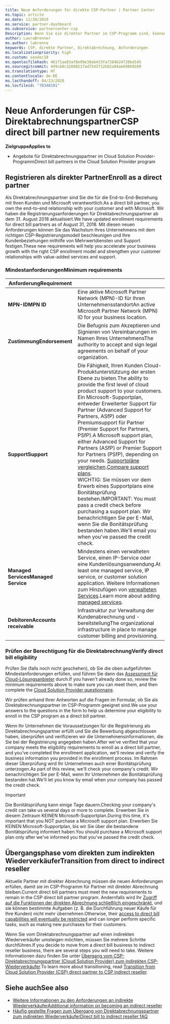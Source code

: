 ```yaml
---
title: Neue Anforderungen für direkte CSP-Partner | Partner Center
ms.topic: article
ms.date: 11/20/2019
ms.service: partner-dashboard
ms.subservice: partnercenter-csp
Description: Wenn Sie ein direkter Partner im CSP-Programm sind, können Sie sich über aktualisierte Support- und Dienstanforderungen sowie deren Erfüllung informieren.
author: LauraBrenner
ms.author: labrenne
keywords: CSP, direkte Partner, Direktabrechnung, Anforderungen
ms.localizationpriority: high
ms.custom: seodec18
ms.openlocfilehash: 461f1ae83af8e99e38ab433fa7204624720bd145
ms.sourcegitcommit: 449cb8c32880217ad7543712b02a84ae69869289
ms.translationtype: HT
ms.contentlocale: de-DE
ms.lasthandoff: 04/23/2020
ms.locfileid: "78340101"
---
```

# <a name="csp-direct-bill-partner-new-requirements"></a><span data-ttu-id="8e3d6-104">Neue Anforderungen für CSP-Direktabrechnungspartner</span><span class="sxs-lookup"><span data-stu-id="8e3d6-104">CSP direct bill partner new requirements</span></span>

<span data-ttu-id="8e3d6-105">**Zielgruppe**</span><span class="sxs-lookup"><span data-stu-id="8e3d6-105">**Applies to**</span></span>

- <span data-ttu-id="8e3d6-106">Angebote für Direktabrechnungspartner im Cloud Solution Provider-Programm</span><span class="sxs-lookup"><span data-stu-id="8e3d6-106">Direct bill partners in the Cloud Solution Provider program</span></span>

## <a name="enroll-as-a-direct-partner"></a><span data-ttu-id="8e3d6-107">Registrieren als direkter Partner</span><span class="sxs-lookup"><span data-stu-id="8e3d6-107">Enroll as a direct partner</span></span>

<span data-ttu-id="8e3d6-108">Als Direktabrechnungspartner sind Sie die für die End-to-End-Beziehung mit Ihren Kunden und Microsoft verantwortlich.</span><span class="sxs-lookup"><span data-stu-id="8e3d6-108">As a direct bill partner, you own the end-to-end relationship with your customer and with Microsoft.</span></span> <span data-ttu-id="8e3d6-109">Wir haben die Registrierungsanforderungen für Direktabrechnungspartner ab dem 31. August 2018 aktualisiert.</span><span class="sxs-lookup"><span data-stu-id="8e3d6-109">We have updated enrollment requirements for direct bill partners as of August 31, 2018.</span></span> <span data-ttu-id="8e3d6-110">Mit diesen neuen Anforderungen können Sie das Wachstum Ihres Unternehmens mit dem richtigen CSP-Registrierungsmodell beschleunigen und Ihre Kundenbeziehungen mithilfe von Mehrwertdiensten und Support festigen.</span><span class="sxs-lookup"><span data-stu-id="8e3d6-110">These new requirements will help you accelerate your business growth with the right CSP enrollment model and strengthen your customer relationships with value-added services and support.</span></span>

### <a name="minimum-requirements"></a><span data-ttu-id="8e3d6-111">Mindestanforderungen</span><span class="sxs-lookup"><span data-stu-id="8e3d6-111">Minimum requirements</span></span>

|<span data-ttu-id="8e3d6-112">**Anforderung**</span><span class="sxs-lookup"><span data-stu-id="8e3d6-112">**Requirement**</span></span>|                             |
|--------------------------------|--------------------------------------------------------------|
|<span data-ttu-id="8e3d6-113">**MPN-ID**</span><span class="sxs-lookup"><span data-stu-id="8e3d6-113">**MPN ID**</span></span>   |<span data-ttu-id="8e3d6-114">Eine aktive Microsoft Partner Network (MPN)-ID für Ihren Unternehmensstandort</span><span class="sxs-lookup"><span data-stu-id="8e3d6-114">An active Microsoft Partner Network (MPN) ID for your business location.</span></span>    |
|<span data-ttu-id="8e3d6-115">**Zustimmung**</span><span class="sxs-lookup"><span data-stu-id="8e3d6-115">**Endorsement**</span></span>   |<span data-ttu-id="8e3d6-116">Die Befugnis zum Akzeptieren und Signieren von Vereinbarungen im Namen Ihres Unternehmens</span><span class="sxs-lookup"><span data-stu-id="8e3d6-116">The authority to accept and sign legal agreements on behalf of your organization.</span></span>|
|<span data-ttu-id="8e3d6-117">**Support**</span><span class="sxs-lookup"><span data-stu-id="8e3d6-117">**Support**</span></span>   |<span data-ttu-id="8e3d6-118">Die Fähigkeit, Ihren Kunden Cloud-Produktunterstützung der ersten Ebene zu bieten.</span><span class="sxs-lookup"><span data-stu-id="8e3d6-118">The ability to provide the first level of cloud product support to your customers.</span></span> <br><span data-ttu-id="8e3d6-119">Ein Microsoft-Supportplan, entweder Erweiterter Support für Partner (Advanced Support for Partners, ASfP) oder Premiumsupport für Partner (Premier Support for Partners, PSfP).</span><span class="sxs-lookup"><span data-stu-id="8e3d6-119">A Microsoft support plan, either Advanced Support for Partners (ASfP) or Premier Support for Partners (PSfP), depending on your needs.</span></span> <span data-ttu-id="8e3d6-120">[Supportpläne vergleichen](https://partner.microsoft.com/support/partnersupport).</span><span class="sxs-lookup"><span data-stu-id="8e3d6-120">[Compare support plans](https://partner.microsoft.com/support/partnersupport).</span></span><br> <span data-ttu-id="8e3d6-121">WICHTIG: Sie müssen vor dem Erwerb eines Supportplans eine Bonitätsprüfung bestehen.</span><span class="sxs-lookup"><span data-stu-id="8e3d6-121">IMPORTANT: You must pass a credit check before purchasing a support plan.</span></span> <span data-ttu-id="8e3d6-122">Wir benachrichtigen Sie per E-Mail, wenn Sie die Bonitätsprüfung bestanden haben.</span><span class="sxs-lookup"><span data-stu-id="8e3d6-122">We'll email you when you've passed the credit check.</span></span> |
|<span data-ttu-id="8e3d6-123">**Managed Services**</span><span class="sxs-lookup"><span data-stu-id="8e3d6-123">**Managed Service**</span></span>   |<span data-ttu-id="8e3d6-124">Mindestens einen verwalteten Service, einen IP-Service oder eine Kundenlösungsanwendung.</span><span class="sxs-lookup"><span data-stu-id="8e3d6-124">At least one managed service, IP service, or customer solution application.</span></span> <span data-ttu-id="8e3d6-125">Weitere Informationen zum Hinzufügen von [verwalteten Services](https://partner.microsoft.com/business-opportunities/managed-services-provider).</span><span class="sxs-lookup"><span data-stu-id="8e3d6-125">Learn more about adding [managed services](https://partner.microsoft.com/business-opportunities/managed-services-provider).</span></span>|
|<span data-ttu-id="8e3d6-126">**Debitoren**</span><span class="sxs-lookup"><span data-stu-id="8e3d6-126">**Accounts receivable**</span></span> |<span data-ttu-id="8e3d6-127">Infrastruktur zur Verwaltung der Kundenabrechnung und -bereitstellung</span><span class="sxs-lookup"><span data-stu-id="8e3d6-127">The organizational infrastructure in place to manage customer billing and provisioning.</span></span>

### <a name="verify-direct-bill-eligibility"></a><span data-ttu-id="8e3d6-128">Prüfen der Berechtigung für die Direktabrechnung</span><span class="sxs-lookup"><span data-stu-id="8e3d6-128">Verify direct bill eligibility</span></span>

<span data-ttu-id="8e3d6-129">Prüfen Sie (falls noch nicht geschehen), ob Sie die oben aufgeführten Mindestanforderungen erfüllen, und führen Sie dann das [Assessment für Cloud-Lösungsanbieter](https://partner.microsoft.com/cloud-solution-provider/assessment) durch.</span><span class="sxs-lookup"><span data-stu-id="8e3d6-129">If you haven't already done so, review the minimum requirements above to make sure you can meet them, and then complete the [Cloud Solution Provider questionnaire](https://partner.microsoft.com/cloud-solution-provider/assessment).</span></span>

<span data-ttu-id="8e3d6-130">Wir prüfen anhand Ihrer Antworten auf die Fragen im Formular, ob Sie als Direktabrechnungspartner im CSP-Programm geeignet sind.</span><span class="sxs-lookup"><span data-stu-id="8e3d6-130">We use your answers to the questions in the form to help us determine your eligibility to enroll in the CSP program as a direct bill partner.</span></span>

<span data-ttu-id="8e3d6-131">Wenn Ihr Unternehmen die Voraussetzungen für die Registrierung als Direktabrechnungspartner erfüllt und Sie die Bewerbung abgeschlossen haben, überprüfen und verifizieren wir die Unternehmensinformationen, die Sie bei der Registrierung angegeben haben.</span><span class="sxs-lookup"><span data-stu-id="8e3d6-131">After we've verified that your company meets the eligibility requirements to enroll as a direct bill partner, and you've completed the enrollment application, we'll review and verify the business information you provided in the enrollment process.</span></span> <span data-ttu-id="8e3d6-132">Im Rahmen dieser Überprüfung wird Ihr Unternehmen auch einer Bonitätsprüfung unterzogen.</span><span class="sxs-lookup"><span data-stu-id="8e3d6-132">As part of this review, we'll check your company's credit.</span></span> <span data-ttu-id="8e3d6-133">Wir benachrichtigen Sie per E-Mail, wenn Ihr Unternehmen die Bonitätsprüfung bestanden hat.</span><span class="sxs-lookup"><span data-stu-id="8e3d6-133">We'll let you know by email when your company has passed the credit check.</span></span>

>[!IMPORTANT]
><span data-ttu-id="8e3d6-134">Die Bonitätsprüfung kann einige Tage dauern.</span><span class="sxs-lookup"><span data-stu-id="8e3d6-134">Checking your company's credit can take us several days or more to complete.</span></span> <span data-ttu-id="8e3d6-135">Erwerben Sie in diesem Zeitraum KEINEN Microsoft-Supportplan.</span><span class="sxs-lookup"><span data-stu-id="8e3d6-135">During this time, it's important that you NOT purchase a Microsoft support plan.</span></span> <span data-ttu-id="8e3d6-136">Erwerben Sie KEINEN Microsoft-Supportplan, bis wir Sie über die bestandene Bonitätsprüfung informiert haben.</span><span class="sxs-lookup"><span data-stu-id="8e3d6-136">You should purchase a Microsoft support plan only after we've informed you that you've passed the credit check.</span></span>

## <a name="transition-from-direct-to-indirect-reseller"></a><span data-ttu-id="8e3d6-137">Übergangsphase vom direkten zum indirekten Wiederverkäufer</span><span class="sxs-lookup"><span data-stu-id="8e3d6-137">Transition from direct to indirect reseller</span></span>

<span data-ttu-id="8e3d6-138">Aktuelle Partner mit direkter Abrechnung müssen die neuen Anforderungen erfüllen, damit sie im CSP-Programm für Partner mit direkter Abrechnung bleiben.</span><span class="sxs-lookup"><span data-stu-id="8e3d6-138">Current direct bill partners must meet the new requirements to remain in the CSP direct bill partner program.</span></span> <span data-ttu-id="8e3d6-139">Andernfalls wird Ihr [Zugriff auf die Funktionen der direkten Abrechnung schließlich eingeschränkt](restricted-direct-bill-capabilities.md), und sie können bestimmte Aufgaben (z. B. die Durchführung neuer Käufe für Ihre Kunden) nicht mehr übernehmen.</span><span class="sxs-lookup"><span data-stu-id="8e3d6-139">Otherwise, their [access to direct bill capabilities will eventually be restricted](restricted-direct-bill-capabilities.md) and can longer perform specific tasks, such as making new purchases for their customers.</span></span> 

<span data-ttu-id="8e3d6-140">Wenn Sie vom Direktabrechnungspartner auf einen indirekten Wiederverkäufer umsteigen möchten, müssen Sie mehrere Schritte durchführen.</span><span class="sxs-lookup"><span data-stu-id="8e3d6-140">If you decide to move from a direct bill business to indirect reseller business, there are several steps you will need to take.</span></span> <span data-ttu-id="8e3d6-141">Weitere Informationen dazu finden Sie unter [Übergang vom CSP-Direktabrechnungspartner (Cloud Solution Provider) zum indirekten CSP-Wiederverkäufer](transition-direct-to-indirect.md).</span><span class="sxs-lookup"><span data-stu-id="8e3d6-141">To learn more about transitioning, read [Transition from Cloud Solution Provider (CSP) direct partner to CSP indirect reseller](transition-direct-to-indirect.md).</span></span> 

## <a name="see-also"></a><span data-ttu-id="8e3d6-142">Siehe auch</span><span class="sxs-lookup"><span data-stu-id="8e3d6-142">See also</span></span>

- [<span data-ttu-id="8e3d6-143">Weitere Informationen zu den Anforderungen an indirekte Wiederverkäufer</span><span class="sxs-lookup"><span data-stu-id="8e3d6-143">Additional information on becoming an indirect reseller</span></span>](https://assetsprod.microsoft.com/csp-directbill-to-indirect-transition.pdf)
- [<span data-ttu-id="8e3d6-144">Häufig gestellte Fragen zum Übergang von Direktabrechnungspartner zum indirekten Wiederverkäufer</span><span class="sxs-lookup"><span data-stu-id="8e3d6-144">Direct bill to indirect reseller fAQ</span></span>](https://assetsprod.microsoft.com/mpn/direct-bill-partner-faq.pdf)
